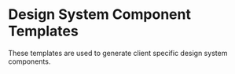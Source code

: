 # Design System Component Templates

These templates are used to generate client specific design system components.
